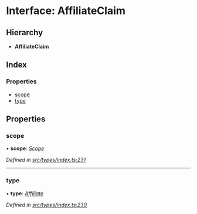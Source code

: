 # Interface: AffiliateClaim

## Hierarchy

* **AffiliateClaim**

## Index

### Properties

* [scope](affiliateclaim.md#scope)
* [type](affiliateclaim.md#type)

## Properties

###  scope

• **scope**: *[Scope](scope.md)*

*Defined in [src/types/index.ts:231](https://github.com/PolymathNetwork/polymesh-sdk/blob/31a16a34/src/types/index.ts#L231)*

___

###  type

• **type**: *[Affiliate](../enums/claimtype.md#affiliate)*

*Defined in [src/types/index.ts:230](https://github.com/PolymathNetwork/polymesh-sdk/blob/31a16a34/src/types/index.ts#L230)*
